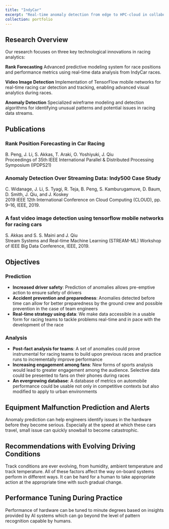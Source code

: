 ```yaml
---
title: "IndyCar"
excerpt: "Real-time anomaly detection from edge to HPC-cloud in collaboration with Indycar and Intel.<br/><img src='/images/indycarimage.avif'>"
collection: portfolio
---
```

## Research Overview

Our research focuses on three key technological innovations in racing analytics:

**Rank Forecasting**
Advanced predictive modeling system for race positions and performance metrics using real-time data analysis from IndyCar races.

**Video Image Detection**
Implementation of TensorFlow mobile networks for real-time racing car detection and tracking, enabling advanced visual analytics during races.

**Anomaly Detection**
Specialized wireframe modeling and detection algorithms for identifying unusual patterns and potential issues in racing data streams.

## Publications

### Rank Position Forecasting in Car Racing
B. Peng, J. Li, S. Akkas, T. Araki, O. Yoshiyuki, J. Qiu  
Proceedings of 35th IEEE International Parallel & Distributed Processing Symposium (IPDPS21)

### Anomaly Detection Over Streaming Data: Indy500 Case Study
C. Widanage, J. Li, S. Tyagi, R. Teja, B. Peng, S. Kamburugamuve, D. Baum, D. Smith, J. Qiu, and J. Koskey  
2019 IEEE 12th International Conference on Cloud Computing (CLOUD), pp. 9–16, IEEE, 2019.

### A fast video image detection using tensorflow mobile networks for racing cars
S. Akkas and S. S. Maini and J. Qiu  
Stream Systems and Real-time Machine Learning (STREAM-ML) Workshop of IEEE Big Data Conference, IEEE, 2019.

## Objectives

### Prediction
- **Increased driver safety**: Prediction of anomalies allows pre-emptive action to ensure safety of drivers
- **Accident prevention and preparedness**: Anomalies detected before time can allow for better preparedness by the ground crew and possible prevention in the case of team engineers
- **Real-time strategy using data**: We make data accessible in a usable form for racing teams to tackle problems real-time and in pace with the development of the race

### Analysis
- **Post-fact analysis for teams**: A set of anomalies could prove instrumental for racing teams to build upon previous races and practice runs to incrementally improve performance
- **Increasing engagement among fans**: New forms of sports analysis would lead to greater engagement among the audience. Selective data could be presented to fans on their phones during races
- **An evergrowing database**: A database of metrics on automobile performance could be usable not only in competitive contexts but also modified to apply to urban environments

## Equipment Malfunction Prediction and Alerts

Anomaly prediction can help engineers identify issues in the hardware before they become serious. Especially at the speed at which these cars travel, small issue can quickly snowball to become catastrophic.

## Recommendations with Evolving Driving Conditions

Track conditions are ever evolving, from humidity, ambient temperature and track temperature. All of these factors affect the way on-board systems perform in different ways. It can be hard for a human to take appropriate action at the appropriate time with such gradual change.

## Performance Tuning During Practice

Performance of hardware can be tuned to minute degrees based on insights provided by AI systems which can go beyond the level of pattern recognition capable by humans.


